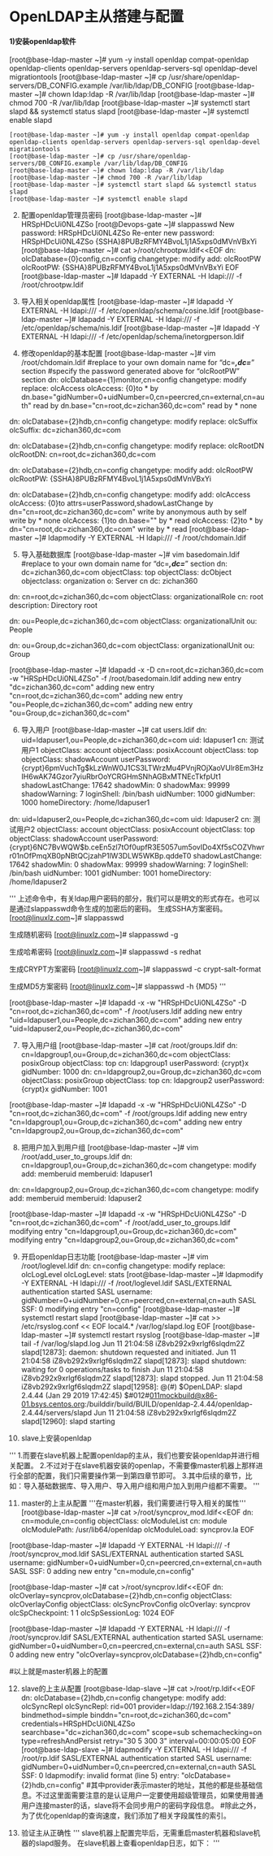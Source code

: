 # OpenLDAP主从搭建与配置

#### 1)安装openldap软件
[root@base-ldap-master ~]# yum -y install openldap compat-openldap openldap-clients openldap-servers openldap-servers-sql openldap-devel migrationtools
[root@base-ldap-master ~]# cp /usr/share/openldap-servers/DB_CONFIG.example /var/lib/ldap/DB_CONFIG
[root@base-ldap-master ~]# chown ldap:ldap -R /var/lib/ldap
[root@base-ldap-master ~]# chmod 700 -R /var/lib/ldap
[root@base-ldap-master ~]# systemctl start slapd && systemctl status slapd
[root@base-ldap-master ~]# systemctl enable slapd

```shell
[root@base-ldap-master ~]# yum -y install openldap compat-openldap openldap-clients openldap-servers openldap-servers-sql openldap-devel migrationtools
[root@base-ldap-master ~]# cp /usr/share/openldap-servers/DB_CONFIG.example /var/lib/ldap/DB_CONFIG
[root@base-ldap-master ~]# chown ldap:ldap -R /var/lib/ldap
[root@base-ldap-master ~]# chmod 700 -R /var/lib/ldap
[root@base-ldap-master ~]# systemctl start slapd && systemctl status slapd
[root@base-ldap-master ~]# systemctl enable slapd
```

2) 配置openldap管理员密码
[root@base-ldap-master ~]# HRSpHDcUi0NL4ZSo
[root@Devops-gate ~]# slappasswd 
New password: HRSpHDcUi0NL4ZSo
Re-enter new password: HRSpHDcUi0NL4ZSo
{SSHA}8PUBzRFMY4BvoL1j1A5xps0dMVnVBxYi
[root@base-ldap-master ~]# cat >/root/chrootpw.ldif<<EOF
dn: olcDatabase={0}config,cn=config
changetype: modify
add: olcRootPW
olcRootPW: {SSHA}8PUBzRFMY4BvoL1j1A5xps0dMVnVBxYi
EOF
[root@base-ldap-master ~]# ldapadd -Y EXTERNAL -H ldapi:/// -f /root/chrootpw.ldif

3) 导入相关openldap属性
[root@base-ldap-master ~]# ldapadd -Y EXTERNAL -H ldapi:/// -f /etc/openldap/schema/cosine.ldif
[root@base-ldap-master ~]# ldapadd -Y EXTERNAL -H ldapi:/// -f /etc/openldap/schema/nis.ldif
[root@base-ldap-master ~]# ldapadd -Y EXTERNAL -H ldapi:/// -f /etc/openldap/schema/inetorgperson.ldif

4) 修改openldap的基本配置
[root@base-ldap-master ~]# vim /root/chdomain.ldif 
#replace to your own domain name for “dc=***,dc=***” section
#specify the password generated above for “olcRootPW” section
dn: olcDatabase={1}monitor,cn=config
changetype: modify
replace: olcAccess
olcAccess: {0}to * by dn.base="gidNumber=0+uidNumber=0,cn=peercred,cn=external,cn=auth" read by dn.base="cn=root,dc=zichan360,dc=com" read by * none

dn: olcDatabase={2}hdb,cn=config
changetype: modify
replace: olcSuffix
olcSuffix: dc=zichan360,dc=com

dn: olcDatabase={2}hdb,cn=config
changetype: modify
replace: olcRootDN
olcRootDN: cn=root,dc=zichan360,dc=com

dn: olcDatabase={2}hdb,cn=config
changetype: modify
add: olcRootPW
olcRootPW: {SSHA}8PUBzRFMY4BvoL1j1A5xps0dMVnVBxYi

dn: olcDatabase={2}hdb,cn=config
changetype: modify
add: olcAccess
olcAccess: {0}to attrs=userPassword,shadowLastChange by dn="cn=root,dc=zichan360,dc=com" write by anonymous auth by self write by * none
olcAccess: {1}to dn.base="" by * read
olcAccess: {2}to * by dn="cn=root,dc=zichan360,dc=com" write by * read
[root@base-ldap-master ~]# ldapmodify -Y EXTERNAL -H ldapi:/// -f /root/chdomain.ldif


5) 导入基础数据库
[root@base-ldap-master ~]# vim basedomain.ldif 
#replace to your own domain name for “dc=***,dc=***” section
dn: dc=zichan360,dc=com
objectClass: top
objectClass: dcObject
objectclass: organization
o: Server cn
dc: zichan360

dn: cn=root,dc=zichan360,dc=com
objectClass: organizationalRole
cn: root
description: Directory root

dn: ou=People,dc=zichan360,dc=com
objectClass: organizationalUnit
ou: People

dn: ou=Group,dc=zichan360,dc=com
objectClass: organizationalUnit
ou: Group


[root@base-ldap-master ~]# ldapadd -x -D cn=root,dc=zichan360,dc=com -w "HRSpHDcUi0NL4ZSo" -f /root/basedomain.ldif
adding new entry "dc=zichan360,dc=com"
adding new entry "cn=root,dc=zichan360,dc=com"
adding new entry "ou=People,dc=zichan360,dc=com"
adding new entry "ou=Group,dc=zichan360,dc=com"


6) 导入用户
[root@base-ldap-master ~]# cat users.ldif 
dn: uid=ldapuser1,ou=People,dc=zichan360,dc=com
uid: ldapuser1
cn: 测试用户1
objectClass: account
objectClass: posixAccount
objectClass: top
objectClass: shadowAccount
userPassword: {crypt}$6$pmVuchTg$kLzWnW0J1CS3LTWrzMu4PVnjROjXaoVUlr8Em3HzIH6wAK74Gzor7yiuRbrOoYCRGHmSNhAGBxMTNEcTkfpUt1
shadowLastChange: 17642
shadowMin: 0
shadowMax: 99999
shadowWarning: 7
loginShell: /bin/bash
uidNumber: 1000
gidNumber: 1000
homeDirectory: /home/ldapuser1

dn: uid=ldapuser2,ou=People,dc=zichan360,dc=com
uid: ldapuser2
cn: 测试用户2
objectClass: account
objectClass: posixAccount
objectClass: top
objectClass: shadowAccount
userPassword: {crypt}$6$NC7BvWQW$b.ceEn5zl7tOf0upfR3E5057um5ovIDo4Xf5sCOZVhwrr01nOfPmqXB0pNBtQCjzahP1lW3DLW5WKBp.qddeT0
shadowLastChange: 17642
shadowMin: 0
shadowMax: 99999
shadowWarning: 7
loginShell: /bin/bash
uidNumber: 1001
gidNumber: 1001
homeDirectory: /home/ldapuser2


'''
上述命令中，有关ldap用户密码的部分，我们可以是明文的形式存在。也可以是通过slappasswd命令生成的加密后的密码。
生成SSHA方案密码。
[root@linuxlz.com~]# slappasswd

生成随机密码
[root@linuxlz.com~]# slappasswd -g

生成哈希密码
[root@linuxlz.com~]# slappasswd -s redhat

生成CRYPT方案密码
[root@linuxlz.com~]# slappasswd -c crypt-salt-format

生成MD5方案密码
[root@linuxlz.com~]# slappasswd -h {MD5}
'''

[root@base-ldap-master ~]# ldapadd -x -w "HRSpHDcUi0NL4ZSo" -D "cn=root,dc=zichan360,dc=com" -f /root/users.ldif 
adding new entry "uid=ldapuser1,ou=People,dc=zichan360,dc=com"
adding new entry "uid=ldapuser2,ou=People,dc=zichan360,dc=com"


7) 导入用户组
[root@base-ldap-master ~]# cat /root/groups.ldif 
dn: cn=ldapgroup1,ou=Group,dc=zichan360,dc=com
objectClass: posixGroup
objectClass: top
cn: ldapgroup1
userPassword: {crypt}x
gidNumber: 1000
dn: cn=ldapgroup2,ou=Group,dc=zichan360,dc=com
objectClass: posixGroup
objectClass: top
cn: ldapgroup2
userPassword: {crypt}x
gidNumber: 1001

[root@base-ldap-master ~]# ldapadd -x -w "HRSpHDcUi0NL4ZSo" -D "cn=root,dc=zichan360,dc=com" -f /root/groups.ldif 
adding new entry "cn=ldapgroup1,ou=Group,dc=zichan360,dc=com"
adding new entry "cn=ldapgroup2,ou=Group,dc=zichan360,dc=com"


8) 把用户加入到用户组
[root@base-ldap-master ~]# vim /root/add_user_to_groups.ldif 
dn: cn=ldapgroup1,ou=Group,dc=zichan360,dc=com
changetype: modify
add: memberuid
memberuid: ldapuser1

dn: cn=ldapgroup2,ou=Group,dc=zichan360,dc=com
changetype: modify
add: memberuid
memberuid: ldapuser2

[root@base-ldap-master ~]# ldapadd -x -w "HRSpHDcUi0NL4ZSo" -D "cn=root,dc=zichan360,dc=com" -f /root/add_user_to_groups.ldif
modifying entry "cn=ldapgroup1,ou=Group,dc=zichan360,dc=com"
modifying entry "cn=ldapgroup2,ou=Group,dc=zichan360,dc=com"


9) 开启openldap日志功能
[root@base-ldap-master ~]# vim /root/loglevel.ldif 
dn: cn=config
changetype: modify
replace: olcLogLevel
olcLogLevel: stats
[root@base-ldap-master ~]# ldapmodify -Y EXTERNAL -H ldapi:/// -f /root/loglevel.ldif
SASL/EXTERNAL authentication started
SASL username: gidNumber=0+uidNumber=0,cn=peercred,cn=external,cn=auth
SASL SSF: 0
modifying entry "cn=config"
[root@base-ldap-master ~]# systemctl restart slapd
[root@base-ldap-master ~]# cat >> /etc/rsyslog.conf << EOF
local4.* /var/log/slapd.log
EOF
[root@base-ldap-master ~]# systemctl restart rsyslog
[root@base-ldap-master ~]# tail -f /var/log/slapd.log
Jun 11 21:04:58 iZ8vb292x9xrlgf6slqdm2Z slapd[12873]: daemon: shutdown requested and initiated.
Jun 11 21:04:58 iZ8vb292x9xrlgf6slqdm2Z slapd[12873]: slapd shutdown: waiting for 0 operations/tasks to finish
Jun 11 21:04:58 iZ8vb292x9xrlgf6slqdm2Z slapd[12873]: slapd stopped.
Jun 11 21:04:58 iZ8vb292x9xrlgf6slqdm2Z slapd[12958]: @(#) $OpenLDAP: slapd 2.4.44 (Jan 29 2019 17:42:45) $#012#011mockbuild@x86-01.bsys.centos.org:/builddir/build/BUILD/openldap-2.4.44/openldap-2.4.44/servers/slapd
Jun 11 21:04:58 iZ8vb292x9xrlgf6slqdm2Z slapd[12960]: slapd starting


10) slave上安装openldap

'''
1.而要在slave机器上配置openldap的主从，我们也要安装openldap并进行相关配置。
2.不过对于在slave机器安装的openlap，不需要像master机器上那样进行全部的配置，我们只需要操作第一到第四章节即可。
3.其中后续的章节，比如：导入基础数据库、导入用户、导入用户组和用户加入到用户组都不需要。
'''

11) master的上主从配置
'''在master机器，我们需要进行导入相关的属性'''
[root@base-ldap-master ~]# cat >/root/syncprov_mod.ldif<<EOF
dn: cn=module,cn=config
objectClass: olcModuleList
cn: module
olcModulePath: /usr/lib64/openldap
olcModuleLoad: syncprov.la
EOF

[root@base-ldap-master ~]# ldapadd -Y EXTERNAL -H ldapi:/// -f /root/syncprov_mod.ldif
SASL/EXTERNAL authentication started
SASL username: gidNumber=0+uidNumber=0,cn=peercred,cn=external,cn=auth
SASL SSF: 0
adding new entry "cn=module,cn=config"

[root@base-ldap-master ~]# cat >/root/syncprov.ldif<<EOF
dn: olcOverlay=syncprov,olcDatabase={2}hdb,cn=config
objectClass: olcOverlayConfig
objectClass: olcSyncProvConfig
olcOverlay: syncprov
olcSpCheckpoint: 1 1
olcSpSessionLog: 1024
EOF

[root@base-ldap-master ~]# ldapadd -Y EXTERNAL -H ldapi:/// -f /root/syncprov.ldif
SASL/EXTERNAL authentication started
SASL username: gidNumber=0+uidNumber=0,cn=peercred,cn=external,cn=auth
SASL SSF: 0
adding new entry "olcOverlay=syncprov,olcDatabase={2}hdb,cn=config"

#以上就是master机器上的配置


12) slave的上主从配置
[root@base-ldap-slave ~]# cat >/root/rp.ldif<<EOF 
dn: olcDatabase={2}hdb,cn=config
changetype: modify
add: olcSyncRepl
olcSyncRepl: rid=001
    provider=ldap://192.168.2.154:389/
    bindmethod=simple
    binddn="cn=root,dc=zichan360,dc=com"
    credentials=HRSpHDcUi0NL4ZSo
    searchbase="dc=zichan360,dc=com"
    scope=sub
    schemachecking=on
    type=refreshAndPersist
    retry="30 5 300 3"
    interval=00:00:05:00
EOF
[root@base-ldap-slave ~]# ldapmodify -Y EXTERNAL -H ldapi:/// -f /root/rp.ldif
SASL/EXTERNAL authentication started
SASL username: gidNumber=0+uidNumber=0,cn=peercred,cn=external,cn=auth
SASL SSF: 0
ldapmodify: invalid format (line 5) entry: "olcDatabase={2}hdb,cn=config"
#其中provider表示master的地址，其他的都是些基础信息。不过这里面需要注意的是认证用户一定要使用超级管理员，如果使用普通用户连接master的话，slave将不会同步用户的密码字段信息。
#除此之外，为了优化openldap的查询速度，我们添加了相关字段属性的索引。


13) 验证主从正确性
'''
slave机器上配置完毕后，无需重启master机器和slave机器的slapd服务。
在slave机器上查看openldap日志，如下：
'''



